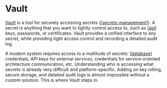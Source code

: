 # Vault

[Vault](https://www.vaultproject.io/) is a tool for securely accessing secrets ([[secrets-management]]). A secret is anything that you want to tightly control access to, such as [[api]] keys, passwords, or certificates. Vault provides a unified interface to any secret, while providing tight access control and recording a detailed audit log.

A modern system requires access to a multitude of secrets: [[database]] credentials, API keys for external services, credentials for service-oriented architecture communication, etc. Understanding who is accessing what secrets is already very difficult and platform-specific. Adding on key rolling, secure storage, and detailed audit logs is almost impossible without a custom solution. This is where Vault steps in.

[//begin]: # "Autogenerated link references for markdown compatibility"
[secrets-management]: secrets-management "Secrets Management"
[database]: ../data-architecture/database "Database"
[api]: ../software-engineering/api "Application Programming Interface (API)"
[//end]: # "Autogenerated link references"
